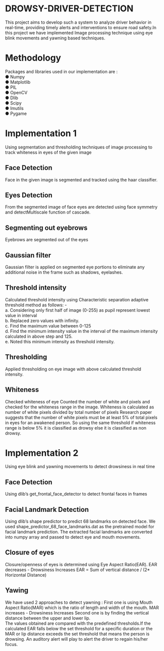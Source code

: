 # DROWSY-DRIVER-DETECTION
This project aims to develop such a system to analyze driver behavior in real-time, providing timely alerts and interventions to ensure road safety.In this project we have implemented Image processing technique using eye blink movements and yawning based techniques.
# Methodology
Packages and libraries used in our implementation are :<br>
● Numpy<br>
● Matplotlib<br>
● PIL<br>
● OpenCV<br>
● Dlib<br>
● Scipy<br>
● Imutils<br>
● Pygame<br>

# Implementation 1<br>
Using segmentation and thresholding techniques of image processing to
track whiteness in eyes of the given image
  ## Face Detection <br>
  Face in the given image is segmented and tracked using the haar classifier.
  ## Eyes Detection <br>
  From the segmented image of face eyes are detected using face symmetry and detectMultiscale function of cascade.
  ## Segmenting out eyebrows <br>
  Eyebrows are segmented out of the eyes
  ## Gaussian filter <br>
  Gaussian filter is applied on segmented eye portions to eliminate any additional noise in the frame such as shadows, eyelashes.
  ## Threshold intensity <br>
  Calculated threshold intensity using Characteristic separation adaptive threshold method as follows: -<br>
    a. Considering only first half of image (0-255) as pupil represent lowest value in interval<br>
    b. Replaced zero values with infinity.<br>
    c. Find the maximum value between 0-125<br>
    d. Find the minimum intensity value in the interval of the maximum intensity calculated in above step and 125.<br>
    e. Noted this minimum intensity as threshold intensity.<br>
  ## Thresholding <br>
  Applied thresholding on eye image with above calculated threshold intensity.
  ## Whiteness <br>
  Checked whiteness of eye Counted the number of white and pixels and checked for the whiteness range in the image.
  Whiteness is calculated as number of white pixels divided by total number of pixels
Research paper suggests that the number of white pixels must be at least
5% of total pixels in eyes for an awakened person. So using the same
threshold if whiteness range is below 5% it is classified as drowsy else it
is classified as non drowsy.

# Implementation 2
Using eye blink and yawning movements to detect drowsiness in real
time
  ## Face Detection <br>
  Using dlib’s get_frontal_face_detector to detect
frontal faces in frames
## Facial Landmark Detection 
Using dlib’s shape predictor to predict 68 landmarks on detected face. We used
shape_predictor_68_face_landmarks.dat as the pretrained model for
facial landmark prediction.
The extracted facial landmarks are converted into numpy array and
passed to detect eye and mouth movements.
## Closure of eyes 
Closure/openness of eyes is determined using Eye
Aspect Ratio(EAR). EAR decreases - Drowsiness Increases
EAR = Sum of vertical distance / (2* Horizontal Distance)
## Yawing 
We have used 2 approaches to detect yawning :
First one is using Mouth Aspect Ratio(MAR) which is the ratio of length
and width of the mouth. MAR increases - Drowsiness Increases
Second one is by finding the vertical distance between the upper and
lower lip.<br>
The values obtained are compared with the predefined thresholds.If the
calculated EAR falls below the set threshold for a specific duration or the
MAR or lip distance exceeds the set threshold that means the person is
drowsing.
An auditory alert will play to alert the driver to regain his/her focus.
